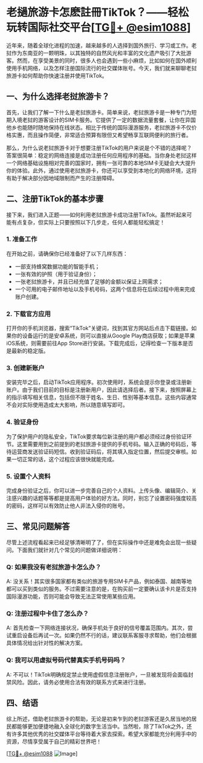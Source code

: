# 老撾旅游卡怎麽註冊TikTok？——轻松玩转国际社交平台[[TG💪+ @esim1088](https://t.me/s/esim1088)]

近年来，随着全球化进程的加速，越来越多的人选择到国外旅行、学习或工作。老挝作为东南亚的一颗明珠，以其独特的自然风光和丰富的文化遗产吸引了大批游客。然而，在享受美景的同时，很多人也会遇到一些小麻烦，比如如何在国外顺利使用手机网络，以及怎样注册国际流行的社交媒体账号。今天，我们就来聊聊老挝旅游卡如何帮助你快速注册并使用TikTok。

## 一、为什么选择老挝旅游卡？

首先，让我们了解一下什么是老挝旅游卡。简单来说，老挝旅游卡是一种专门为短期入境老挝的游客设计的SIM卡服务。它提供了一定的数据流量套餐，让你在异国他乡也能随时随地保持在线状态。相比于传统的国际漫游服务，老挝旅游卡不仅价格实惠，而且操作简便，非常适合预算有限但又希望畅享互联网便利的旅行者。

那么，为什么说老挝旅游卡对于想要注册TikTok的用户来说是个不错的选择呢？答案很简单：稳定的网络连接是成功注册任何应用程序的基础。当你身处老挝这样一个网络基础设施相对完善的国家时，拥有一张可靠的本地SIM卡无疑会大大提升你的体验。此外，通过使用老挝旅游卡，你还可以享受到本地化的网络环境，这将有助于解决部分因地域限制而产生的注册障碍。

## 二、注册TikTok的基本步骤

接下来，我们进入正题——如何利用老挝旅游卡成功注册TikTok。虽然听起来可能有点复杂，但实际上只要按照以下几步走，任何人都能轻松搞定！

### 1. 准备工作

在开始之前，请确保你已经准备好了以下几样东西：
- 一部支持蜂窝数据功能的智能手机；
- 一张有效的护照（用于验证身份）；
- 一张老挝旅游卡，并且已经充值了足够的金额以保证上网需求；
- 一个可用的电子邮件地址以及手机号码，这两个信息将在后续过程中用来完成账户创建。

### 2. 下载官方应用

打开你的手机浏览器，搜索“TikTok”关键词，找到其官方网站后点击下载链接。如果你的设备运行的是安卓系统，则可以直接从Google Play商店获取；如果是苹果iOS系统，则需要前往App Store进行安装。下载完成后，记得检查一下版本是否是最新的稳定版。

### 3. 创建新账户

安装完毕之后，启动TikTok应用程序。初次使用时，系统会提示你登录或注册新账户。由于我们目前的目标是注册新用户，因此请选择后者。接下来，按照屏幕上的指示填写相关信息，包括但不限于姓名、生日、性别等基本信息。这些内容通常不会对实际使用造成太大影响，所以随意填写即可。

### 4. 验证身份

为了保护用户的隐私安全，TikTok要求每位新注册的用户都必须经过身份验证环节。这里需要用到之前提到的老挝旅游卡提供的手机号码。输入正确的号码后，等待运营商发送验证码短信。收到验证码后，将其填入指定位置，然后提交审核。如果一切正常的话，这个过程应该很快就能完成。

### 5. 设置个人资料

完成身份验证之后，你可以进一步完善自己的个人资料。上传头像、编辑简介、关注感兴趣的话题等等都是提高用户体验的好方法。同时，别忘了设置密码强度较高的密码，这样可以有效防止他人非法入侵你的账号。

## 三、常见问题解答

尽管上述流程看起来已经足够清晰明了了，但在实际操作中还是难免会出现一些疑问。下面我们就针对几个常见的问题做详细说明：

### Q: 如果我没有老挝旅游卡怎么办？
A: 没关系！其实很多国家都有类似的旅游专用SIM卡产品，例如泰国、越南等地都可以买到类似的服务。不过需要注意的是，在购买前一定要确认该卡片是否支持国际漫游功能，否则可能会导致无法正常使用某些应用。

### Q: 注册过程中卡住了怎么办？
A: 首先检查一下网络连接状况，确保手机处于良好的信号覆盖范围内。其次，尝试重启设备后再试一次。如果仍然不行的话，建议联系客服寻求帮助，他们会根据具体情况给出针对性的解决方案。

### Q: 我可以用虚拟号码代替真实手机号码吗？
A: 不可以！TikTok明确规定禁止使用虚假信息注册账户，一旦被发现将会面临封禁风险。因此，请务必使用合法有效的联系方式来进行注册。

## 四、结语

综上所述，借助老挝旅游卡的帮助，无论是初来乍到的老挝游客还是久居当地的居民都能够更加便捷地融入全球化的数字生活当中。当然啦，除了TikTok之外，还有许多其他优秀的社交媒体平台等待着大家去探索。希望大家都能充分利用手中的资源，尽情享受属于自己的精彩世界吧！

[[TG💪+ @esim1088](https://t.me/s/esim1088) ![Image](https://i.postimg.cc/4NQfJmqS/Snipaste-2025-05-13-00-14-12.png)]